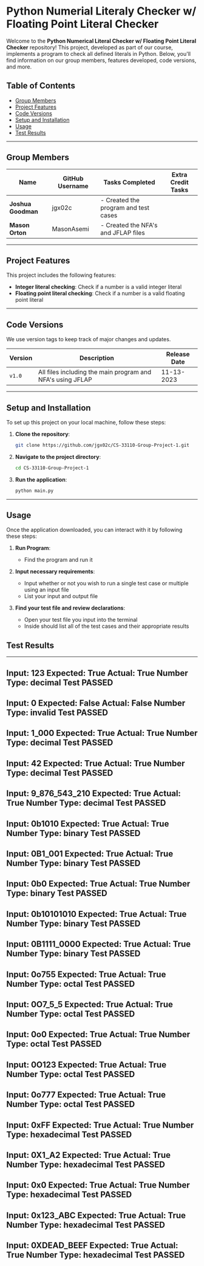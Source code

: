 
# Python Numerial Literaly Checker w/ Floating Point Literal Checker

Welcome to the **Python Numerical Literal Checker w/ Floating Point Literal Checker** repository! This project, developed as part of our course, implements a program to check all defined literals in Python. Below, you'll find information on our group members, features developed, code versions, and more.

## Table of Contents

- [Group Members](#group-members)
- [Project Features](#project-features)
- [Code Versions](#code-versions)
- [Setup and Installation](#setup-and-installation)
- [Usage](#usage)
- [Test Results](#test-results)

---

## Group Members

| Name                 | GitHub Username     | Tasks Completed                                                                                 | Extra Credit Tasks                          |
|----------------------|---------------------|-------------------------------------------------------------------------------------------------|---------------------------------------------|
| **Joshua Goodman**    | jgx02c  | - Created the program and test cases |
| **Mason Orton**    | MasonAsemi   | - Created the NFA's and JFLAP files |

---

## Project Features

This project includes the following features:

- **Integer literal checking**: Check if a number is a valid integer literal
- **Floating point literal checking**: Check if a number is a valid floating point literal

---

## Code Versions

We use version tags to keep track of major changes and updates.

| Version | Description                                                             | Release Date |
|---------|-------------------------------------------------------------------------|--------------|
| `v1.0`  | All files including the main program and NFA's using JFLAP              |  11-13-2023  |


---

## Setup and Installation

To set up this project on your local machine, follow these steps:

1. **Clone the repository**:
   ```bash
   git clone https://github.com/jgx02c/CS-33110-Group-Project-1.git
   ```

2. **Navigate to the project directory**:
   ```bash
   cd CS-33110-Group-Project-1
   ```

3. **Run the application**:
   ```bash
   python main.py
   ```

---

## Usage

Once the application downloaded, you can interact with it by following these steps:

1. **Run Program**:
   - Find the program and run it

2. **Input necessary requirements**:
   - Input whether or not you wish to run a single test case or multiple using an input file
   - List your input and output file

3. **Find your test file and review declarations**:
   - Open your test file you input into the terminal
   - Inside should list all of the test cases and their appropriate results


## Test Results

--------------------------------------------------
Input: 123
Expected: True
Actual: True
Number Type: decimal
Test PASSED
--------------------------------------------------
Input: 0
Expected: False
Actual: False
Number Type: invalid
Test PASSED
--------------------------------------------------
Input: 1_000
Expected: True
Actual: True
Number Type: decimal
Test PASSED
--------------------------------------------------
Input: 42
Expected: True
Actual: True
Number Type: decimal
Test PASSED
--------------------------------------------------
Input: 9_876_543_210
Expected: True
Actual: True
Number Type: decimal
Test PASSED
--------------------------------------------------
Input: 0b1010
Expected: True
Actual: True
Number Type: binary
Test PASSED
--------------------------------------------------
Input: 0B1_001
Expected: True
Actual: True
Number Type: binary
Test PASSED
--------------------------------------------------
Input: 0b0
Expected: True
Actual: True
Number Type: binary
Test PASSED
--------------------------------------------------
Input: 0b10101010
Expected: True
Actual: True
Number Type: binary
Test PASSED
--------------------------------------------------
Input: 0B1111_0000
Expected: True
Actual: True
Number Type: binary
Test PASSED
--------------------------------------------------
Input: 0o755
Expected: True
Actual: True
Number Type: octal
Test PASSED
--------------------------------------------------
Input: 0O7_5_5
Expected: True
Actual: True
Number Type: octal
Test PASSED
--------------------------------------------------
Input: 0o0
Expected: True
Actual: True
Number Type: octal
Test PASSED
--------------------------------------------------
Input: 0O123
Expected: True
Actual: True
Number Type: octal
Test PASSED
--------------------------------------------------
Input: 0o777
Expected: True
Actual: True
Number Type: octal
Test PASSED
--------------------------------------------------
Input: 0xFF
Expected: True
Actual: True
Number Type: hexadecimal
Test PASSED
--------------------------------------------------
Input: 0X1_A2
Expected: True
Actual: True
Number Type: hexadecimal
Test PASSED
--------------------------------------------------
Input: 0x0
Expected: True
Actual: True
Number Type: hexadecimal
Test PASSED
--------------------------------------------------
Input: 0x123_ABC
Expected: True
Actual: True
Number Type: hexadecimal
Test PASSED
--------------------------------------------------
Input: 0XDEAD_BEEF
Expected: True
Actual: True
Number Type: hexadecimal
Test PASSED
--------------------------------------------------
